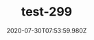 ---
title: test-299
date: 2020-07-30T07:53:59.980Z
banner_subcontent: asdfsf
category: Case studies
focus: Developing policy and practice
role: Line manager/supervisor
organisation_size: Large (250+ employees)
industry: Environment & agriculture
content: Lorem ipsum dolor sit amet, consectetur adipiscing elit, sed do eiusmod tempor incididunt ut labore et dolore magna aliqua. Ut enim ad minim veniam, quis nostrud exercitation ullamco laboris nisi ut aliquip ex ea commodo consequat. Duis aute irure dolor in reprehenderit in voluptate velit esse cillum dolore eu fugiat nulla pariatur. Excepteur sint occaecat cupidatat non proident, sunt in culpa qui officia deserunt mollit anim id est laborum.
---
